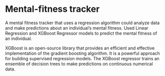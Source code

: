 # Mental-fitness tracker

A mental fitness tracker that uses a regression algorithm could analyze data and make predictions about an individual’s mental fitness.
Used Linear Regression and XGBoost Regressor models to predict the mental fitness of an individual.

XGBoost is an open-source library that provides an efficient and effective implementation of the gradient boosting algorithm. It is a powerful approach for building supervised regression models. The XGBoost regressor trains an ensemble of decision trees to make predictions on continuous numerical data.



